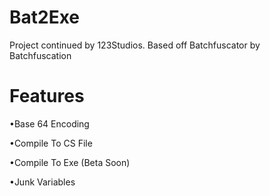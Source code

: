 # Bat2Exe
Project continued by 123Studios. Based off Batchfuscator by Batchfuscation

# Features
<p>•Base 64 Encoding </p>
<p>•Compile To CS File</p>
<p>•Compile To Exe (Beta Soon) </p>
<p>•Junk Variables </p>
